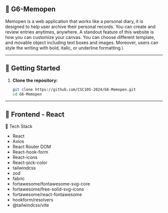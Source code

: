 ## :pushpin: G6-Memopen

Memopen is a web application that works like a personal diary, it is designed to help user archive their personal records. You can create and review entries anytimes, anywhere. A standout feature of this website is how you can customize your canvas. You can choose different template, and movable object including text boxes and images. Moreover, users can style the writing with bold, italic, or underline formatting.\

---

## :rocket: Getting Started

1. **Clone the repository:**
   ```bash
   git clone https://github.com/CSC105-2024/G6-Memopen.git
   cd G6-Memopen
   ```
---
## :hammer: Frontend - React
:wrench: Tech Stack

- React
- Axios
- React Router DOM
- React-hook-form
- React-icons
- React-pick-color
- tailwindcss
- zod
- fabric
- fortawesome/fontawesome-svg-core
- fortawesome/free-solid-svg-icons
- fortawesome/react-fontawesome
- hookform/resolvers
- @tailwindcss/vite

